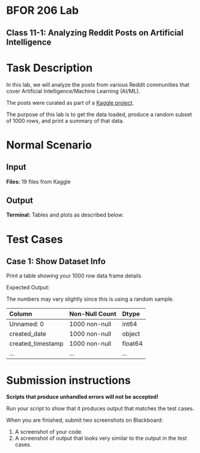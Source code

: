# BFOR 206 Lab
## Class 11-1: Analyzing Reddit Posts on Artificial Intelligence


# Task Description

In this lab, we will analyze the posts from
various Reddit communities that cover Artificial
Intelligence/Machine Learning (AI/ML).

The posts were curated as part of a
[Kaggle project]( https://www.kaggle.com/maksymshkliarevskyi/reddit-data-science-posts).

The purpose of this lab is to get the data loaded,
produce a random subset of 1000 rows, and print a summary of
that data.

# Normal Scenario

## Input
**Files:**  19 files from Kaggle

## Output
**Terminal:** Tables and plots as described below.


# Test Cases


## Case 1: Show Dataset Info
Print a table showing your 1000 row data frame details


Expected Output:

The numbers may vary slightly since this is using
a random sample.

|  Column         |        Non-Null Count | Dtype  |  
| :-------------  | :-------------       |     :-- |
|  Unnamed: 0         |    1000 non-null  | int64   |
| created_date     |      1000 non-null |  object    |    
|  created_timestamp   |   1000 non-null |  float64   |
| ...                 | ...     | ... |


# Submission instructions

**Scripts that produce unhandled errors will not be accepted!**

Run your script to show that it produces output that
matches the test cases.

When you are finished, submit two screenshots on Blackboard:
1.  A screenshot of your code.
2.  A screenshot of output that looks very
    similar to the output in the test cases.
